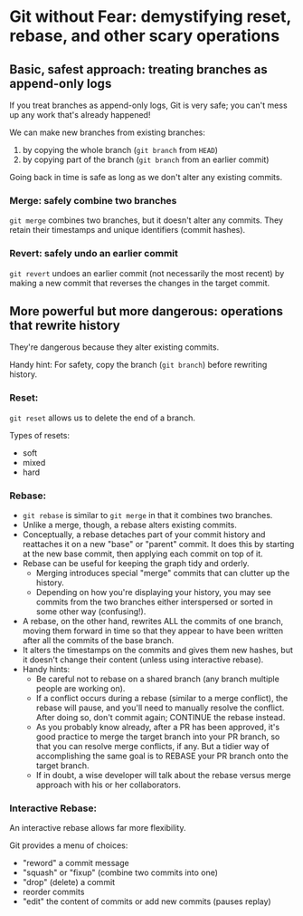 # Git without Fear: demystifying reset, rebase, and other scary operations

## Basic, safest approach: treating branches as append-only logs

If you treat branches as append-only logs, Git is very safe; you can't mess up any work that's already happened!

We can make new branches from existing branches:
1. by copying the whole branch (`git branch` from `HEAD`)
2. by copying part of the branch (`git branch` from an earlier commit)

Going back in time is safe as long as we don't alter any existing commits.

### Merge: safely combine two branches
`git merge` combines two branches, but it doesn't alter any commits. They retain their timestamps and unique identifiers (commit hashes).

### Revert: safely undo an earlier commit
`git revert` undoes an earlier commit (not necessarily the most recent) by making a new commit that reverses the changes in the target commit.

## More powerful but more dangerous: operations that rewrite history

They're dangerous because they alter existing commits.

Handy hint: For safety, copy the branch (`git branch`) before rewriting history.

### Reset:

`git reset` allows us to delete the end of a branch.

Types of resets:
- soft
- mixed
- hard

### Rebase:

- `git rebase` is similar to `git merge` in that it combines two branches.
- Unlike a merge, though, a rebase alters existing commits.
- Conceptually, a rebase detaches part of your commit history and reattaches it on a new "base" or "parent" commit. It does this by starting at the new base commit, then applying each commit on top of it.
- Rebase can be useful for keeping the graph tidy and orderly.
	- Merging introduces special "merge" commits that can clutter up the history.
	- Depending on how you're displaying your history, you may see commits from the two branches either interspersed or sorted in some other way (confusing!).
- A rebase, on the other hand, rewrites ALL the commits of one branch, moving them forward in time so that they appear to have been written after all the commits of the base branch.
- It alters the timestamps on the commits and gives them new hashes, but it doesn't change their content (unless using interactive rebase).
- Handy hints:
	- Be careful not to rebase on a shared branch (any branch multiple people are working on).
	- If a conflict occurs during a rebase (similar to a merge conflict), the rebase will pause, and you'll need to manually resolve the conflict. After doing so, don't commit again; CONTINUE the rebase instead.
	- As you probably know already, after a PR has been approved, it's good practice to merge the target branch into your PR branch, so that you can resolve merge conflicts, if any. But a tidier way of accomplishing the same goal is to REBASE your PR branch onto the target branch.
	- If in doubt, a wise developer will talk about the rebase versus merge approach with his or her collaborators.

### Interactive Rebase:

An interactive rebase allows far more flexibility.

Git provides a menu of choices:
- "reword" a commit message
- "squash" or "fixup" (combine two commits into one)
- "drop" (delete) a commit
- reorder commits
- "edit" the content of commits or add new commits (pauses replay)
